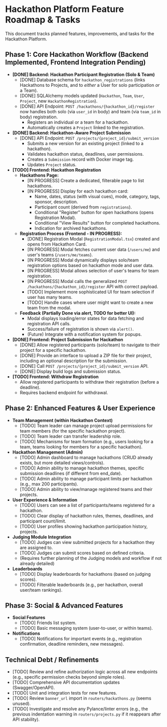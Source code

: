 # Hackathon Platform Feature Roadmap & Tasks

This document tracks planned features, improvements, and tasks for the Hackathon Platform.

## Phase 1: Core Hackathon Workflow (Backend Implemented, Frontend Integration Pending)

-   **[DONE] Backend: Hackathon Participant Registration (Solo & Team)**
    -   [DONE] Database schema for `hackathon_registrations` (links Hackathons to Projects, and to *either* a User for solo participation *or* a Team).
    -   [DONE] SQLAlchemy models updated (`Hackathon`, `Team`, `User`, `Project`, new `HackathonRegistration`).
    -   [DONE] API Endpoint: `POST /hackathons/{hackathon_id}/register` now handles both solo (via `user_id` in body) and team (via `team_id` in body) registration.
        -   Registers an individual or a team for a hackathon.
        -   Automatically creates a `Project` linked to the registration.
-   **[DONE] Backend: Hackathon-Aware Project Submission**
    -   [DONE] API Endpoint: `POST /projects/{project_id}/submit_version`
        -   Submits a new version for an existing project (linked to a hackathon).
        -   Validates hackathon status, deadlines, user permissions.
        -   Creates a `Submission` record with Docker image tag.
        -   Updates `Project` status.
-   **[TODO] Frontend: Hackathon Registration**
    -   **Hackathons Page:**
        -   [IN PROGRESS] Create a dedicated, filterable page to list hackathons.
        -   [IN PROGRESS] Display for each hackathon card:
            - Name, dates, status (with visual cues), mode, category, tags, sponsor, description.
            - Participant count (derived from `registrations`).
            - Conditional "Register" button for open hackathons (opens Registration Modal).
            - Conditional "View Results" button for completed hackathons.
            - Indication for archived hackathons.
    -   **Registration Process (Frontend - IN PROGRESS):**
        -   [DONE] Registration Modal (`RegistrationModal.tsx`) created and opens from Hackathon Card.
        -   [IN PROGRESS] Modal fetches current user data (`/users/me`) and user's teams (`/users/me/teams`).
        -   [IN PROGRESS] Modal dynamically displays solo/team registration options based on hackathon mode and user data.
        -   [IN PROGRESS] Modal allows selection of user's teams for team registration.
        -   [IN PROGRESS] Modal calls the generalized `POST /hackathons/{hackathon_id}/register` API with correct payload.
        -   [TODO] Implement more sophisticated UI for team selection if user has many teams.
        -   [TODO] Handle cases where user might want to create a new team from the modal.
    -   **Feedback (Partially Done via alert, TODO for better UI):**
        -   Modal displays loading/error states for data fetching and registration API calls.
        -   Success/failure of registration is shown via `alert()`.
        -   (Future) Integrate with a notification system for popups.
-   **[DONE] Frontend: Project Submission for Hackathon**
    -   [DONE] Allow registered participants (solo/team) to navigate to their project for a specific hackathon.
    -   [DONE] Provide an interface to upload a ZIP file for their project, including an optional description for the submission.
    -   [DONE] Call `POST /projects/{project_id}/submit_version` API.
    -   [DONE] Display build logs and submission status.
-   **[TODO] Frontend: Withdraw Registration**
    -   Allow registered participants to withdraw their registration (before a deadline).
    -   Requires backend endpoint for withdrawal.

## Phase 2: Enhanced Features & User Experience

-   **Team Management (within Hackathon Context)**
    -   [TODO] Team leader can manage project upload permissions for team members (for the specific hackathon project).
    -   [TODO] Team leader can transfer leadership role.
    -   [TODO] Mechanisms for team formation (e.g., users looking for a team, teams looking for members for a specific hackathon).
-   **Hackathon Management (Admin)**
    -   [TODO] Admin dashboard to manage hackathons (CRUD already exists, but more detailed views/controls).
    -   [TODO] Admin ability to manage hackathon themes, specific submission deadlines (if different from end_date).
    -   [TODO] Admin ability to manage participant limits per hackathon (e.g., max 200 participants).
    -   [TODO] Admin ability to view/manage registered teams and their projects.
-   **User Experience & Information**
    -   [TODO] Users can see a list of participants/teams registered for a hackathon.
    -   [TODO] Clear display of hackathon rules, themes, deadlines, and participant count/limit.
    -   [TODO] User profiles showing hackathon participation history, projects.
-   **Judging Module Integration**
    -   [TODO] Judges can view submitted projects for a hackathon they are assigned to.
    -   [TODO] Judges can submit scores based on defined criteria.
    -   (Requires further planning of the Judging models and workflow if not already detailed)
-   **Leaderboards**
    -   [TODO] Display leaderboards for hackathons (based on judging scores).
    -   [TODO] Filterable leaderboards (e.g., per hackathon, overall user/team rankings).

## Phase 3: Social & Advanced Features

-   **Social Features**
    -   [TODO] Friends list system.
    -   [TODO] Basic messaging system (user-to-user, or within teams).
-   **Notifications**
    -   [TODO] Notifications for important events (e.g., registration confirmation, deadline reminders, new messages).

## Technical Debt / Refinements

-   [TODO] Review and refine authorization logic across all new endpoints (e.g., specific permission checks beyond simple roles).
-   [TODO] Comprehensive API documentation updates (Swagger/OpenAPI).
-   [TODO] Unit and integration tests for new features.
-   [TODO] Review `banner_url` import in `routers/hackathons.py` (seems unused).
-   [TODO] Investigate and resolve any Pylance/linter errors (e.g., the previous indentation warning in `routers/projects.py` if it reappears after API stability).
